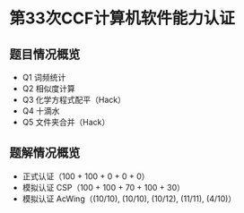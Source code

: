 # 第33次CCF计算机软件能力认证

## 题目情况概览
- Q1 词频统计
- Q2 相似度计算
- Q3 化学方程式配平（Hack）
- Q4 十滴水
- Q5 文件夹合并（Hack）

## 题解情况概览
- 正式认证（100 + 100 + 0 + 0 + 0）
- 模拟认证 CSP（100 + 100 + 70 + 100 + 30）
- 模拟认证 AcWing（(10/10), (10/10), (10/12), (11/11), (4/10)）